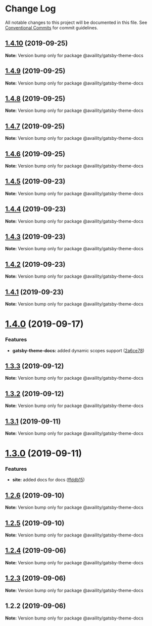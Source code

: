 # Change Log

All notable changes to this project will be documented in this file.
See [Conventional Commits](https://conventionalcommits.org) for commit guidelines.

## [1.4.10](https://github.com/availity/gatsby-theme-availity/compare/@availity/gatsby-theme-docs@1.4.9...@availity/gatsby-theme-docs@1.4.10) (2019-09-25)

**Note:** Version bump only for package @availity/gatsby-theme-docs





## [1.4.9](https://github.com/availity/gatsby-theme-availity/compare/@availity/gatsby-theme-docs@1.4.8...@availity/gatsby-theme-docs@1.4.9) (2019-09-25)

**Note:** Version bump only for package @availity/gatsby-theme-docs





## [1.4.8](https://github.com/availity/gatsby-theme-availity/compare/@availity/gatsby-theme-docs@1.4.7...@availity/gatsby-theme-docs@1.4.8) (2019-09-25)

**Note:** Version bump only for package @availity/gatsby-theme-docs





## [1.4.7](https://github.com/availity/gatsby-theme-availity/compare/@availity/gatsby-theme-docs@1.4.6...@availity/gatsby-theme-docs@1.4.7) (2019-09-25)

**Note:** Version bump only for package @availity/gatsby-theme-docs





## [1.4.6](https://github.com/availity/gatsby-theme-availity/compare/@availity/gatsby-theme-docs@1.4.5...@availity/gatsby-theme-docs@1.4.6) (2019-09-25)

**Note:** Version bump only for package @availity/gatsby-theme-docs





## [1.4.5](https://github.com/availity/gatsby-theme-availity/compare/@availity/gatsby-theme-docs@1.4.4...@availity/gatsby-theme-docs@1.4.5) (2019-09-23)

**Note:** Version bump only for package @availity/gatsby-theme-docs





## [1.4.4](https://github.com/availity/gatsby-theme-availity/compare/@availity/gatsby-theme-docs@1.4.3...@availity/gatsby-theme-docs@1.4.4) (2019-09-23)

**Note:** Version bump only for package @availity/gatsby-theme-docs





## [1.4.3](https://github.com/availity/gatsby-theme-availity/compare/@availity/gatsby-theme-docs@1.4.2...@availity/gatsby-theme-docs@1.4.3) (2019-09-23)

**Note:** Version bump only for package @availity/gatsby-theme-docs





## [1.4.2](https://github.com/availity/gatsby-theme-availity/compare/@availity/gatsby-theme-docs@1.4.1...@availity/gatsby-theme-docs@1.4.2) (2019-09-23)

**Note:** Version bump only for package @availity/gatsby-theme-docs





## [1.4.1](https://github.com/availity/gatsby-theme-availity/compare/@availity/gatsby-theme-docs@1.4.0...@availity/gatsby-theme-docs@1.4.1) (2019-09-23)

**Note:** Version bump only for package @availity/gatsby-theme-docs





# [1.4.0](https://github.com/availity/gatsby-theme-availity/compare/@availity/gatsby-theme-docs@1.3.3...@availity/gatsby-theme-docs@1.4.0) (2019-09-17)


### Features

* **gatsby-theme-docs:** added dynamic scopes support ([2a6ce78](https://github.com/availity/gatsby-theme-availity/commit/2a6ce78))





## [1.3.3](https://github.com/availity/gatsby-theme-availity/compare/@availity/gatsby-theme-docs@1.3.2...@availity/gatsby-theme-docs@1.3.3) (2019-09-12)

**Note:** Version bump only for package @availity/gatsby-theme-docs





## [1.3.2](https://github.com/availity/gatsby-theme-availity/compare/@availity/gatsby-theme-docs@1.3.1...@availity/gatsby-theme-docs@1.3.2) (2019-09-12)

**Note:** Version bump only for package @availity/gatsby-theme-docs





## [1.3.1](https://github.com/availity/gatsby-theme-availity/compare/@availity/gatsby-theme-docs@1.3.0...@availity/gatsby-theme-docs@1.3.1) (2019-09-11)

**Note:** Version bump only for package @availity/gatsby-theme-docs





# [1.3.0](https://github.com/availity/gatsby-theme-availity/compare/@availity/gatsby-theme-docs@1.2.6...@availity/gatsby-theme-docs@1.3.0) (2019-09-11)


### Features

* **site:** added docs for docs ([ffddb15](https://github.com/availity/gatsby-theme-availity/commit/ffddb15))





## [1.2.6](https://github.com/availity/gatsby-theme-availity/compare/@availity/gatsby-theme-docs@1.2.5...@availity/gatsby-theme-docs@1.2.6) (2019-09-10)

**Note:** Version bump only for package @availity/gatsby-theme-docs





## [1.2.5](https://github.com/availity/gatsby-theme-availity/compare/@availity/gatsby-theme-docs@1.2.4...@availity/gatsby-theme-docs@1.2.5) (2019-09-10)

**Note:** Version bump only for package @availity/gatsby-theme-docs





## [1.2.4](https://github.com/availity/gatsby-theme-availity/compare/@availity/gatsby-theme-docs@1.2.3...@availity/gatsby-theme-docs@1.2.4) (2019-09-06)

**Note:** Version bump only for package @availity/gatsby-theme-docs





## [1.2.3](https://github.com/availity/gatsby-theme-availity/compare/@availity/gatsby-theme-docs@1.2.2...@availity/gatsby-theme-docs@1.2.3) (2019-09-06)

**Note:** Version bump only for package @availity/gatsby-theme-docs





## 1.2.2 (2019-09-06)

**Note:** Version bump only for package @availity/gatsby-theme-docs
